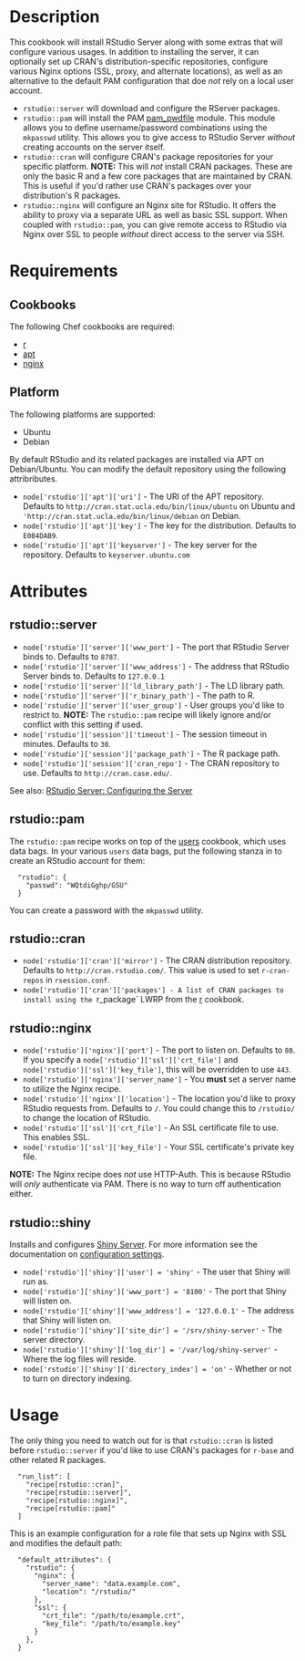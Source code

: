 # Description

This cookbook will install RStudio Server along with some extras that will configure various usages. In addition to installing the server, it can optionally set up CRAN's distribution-specific repositories, configure various Nginx options (SSL, proxy, and alternate locations), as well as an alternative to the default PAM configuration that doe *not* rely on a local user account.

* `rstudio::server` will download and configure the RServer packages.
* `rstudio::pam` will install the PAM [pam_pwdfile](https://github.com/tiwe-de/libpam-pwdfile) module. This module allows you to define username/password combinations using the `mkpasswd` utility. This allows you to give access to RStudio Server *without* creating accounts on the server itself.
* `rstudio::cran` will configure CRAN's package repositories for your specific platform. **NOTE:** This will *not* install CRAN packages. These are only the basic R and a few core packages that are maintained by CRAN. This is useful if you'd rather use CRAN's packages over your distribution's R packages.
* `rstudio::nginx` will configure an Nginx site for RStudio. It offers the ability to proxy via a separate URL as well as basic SSL support. When coupled with `rstudio::pam`, you can give remote access to RStudio via Nginx over SSL to people *without* direct access to the server via SSH.

# Requirements

## Cookbooks

The following Chef cookbooks are required:

* [r](https://github.com/stevendanna/cookbook-r/)
* [apt](https://github.com/opscode-cookbooks/apt)
* [nginx](https://github.com/opscode-cookbooks/nginx)

## Platform

The following platforms are supported:

* Ubuntu
* Debian

By default RStudio and its related packages are installed via APT on Debian/Ubuntu. You can modify the default repository using the following attribributes.

* `node['rstudio']['apt']['uri']` - The URI of the APT repository. Defaults to `http://cran.stat.ucla.edu/bin/linux/ubuntu` on Ubuntu and `'http://cran.stat.ucla.edu/bin/linux/debian` on Debian.
* `node['rstudio']['apt']['key']` - The key for the distribution. Defaults to `E084DAB9`.
* `node['rstudio']['apt']['keyserver']` - The key server for the repository. Defaults to `keyserver.ubuntu.com`

# Attributes

## rstudio::server

* `node['rstudio']['server']['www_port']` - The port that RStudio Server binds to. Defaults to `8787`.
* `node['rstudio']['server']['www_address']` - The address that RStudio Server binds to. Defaults to `127.0.0.1`
* `node['rstudio']['server']['ld_library_path']` - The LD library path.
* `node['rstudio']['server']['r_binary_path']` - The path to R.
* `node['rstudio']['server']['user_group']` - User groups you'd like to restrict to. **NOTE:** The `rstudio::pam` recipe will likely ignore and/or conflict with this setting if used.
* `node['rstudio']['session']['timeout']` - The session timeout in minutes. Defaults to `30`.
* `node['rstudio']['session']['package_path']` - The R package path.
* `node['rstudio']['session']['cran_repo']` - The CRAN repository to use. Defaults to `http://cran.case.edu/`.

See also: [RStudio Server: Configuring the Server](http://www.rstudio.com/ide/docs/server/configuration)

## rstudio::pam

The `rstudio::pam` recipe works on top of the [users](https://github.com/opscode-cookbooks/users) cookbook, which uses data bags. In your various `users` data bags, put the following stanza in to create an RStudio account for them:

```
  "rstudio": {
    "passwd": "WQtdiGghp/GSU"
  }
```

You can create a password with the `mkpasswd` utility.

## rstudio::cran

* `node['rstudio']['cran']['mirror']` - The CRAN distribution repository. Defaults to `http://cran.rstudio.com/`. This value is used to set `r-cran-repos` in `rsession.conf`.
* `node['rstudio']['cran']['packages'] - A list of CRAN packages to install using the `r_package` LWRP from the [r](https://github.com/stevendanna/cookbook-r/) cookbook.

## rstudio::nginx

* `node['rstudio']['nginx']['port']` - The port to listen on. Defaults to `80`. If you specify a `node['rstudio']['ssl']['crt_file']` and `node['rstudio']['ssl']['key_file']`, this will be overridden to use `443`.
* `node['rstudio']['nginx']['server_name']` - You **must** set a server name to utilize the Nginx recipe.
* `node['rstudio']['nginx']['location']` - The location you'd like to proxy RStudio requests from. Defaults to `/`. You could change this to `/rstudio/` to change the location of RStudio.
* `node['rstudio']['ssl']['crt_file']` - An SSL certificate file to use. This enables SSL.
* `node['rstudio']['ssl']['key_file']` - Your SSL certificate's private key file.

**NOTE:** The Nginx recipe does *not* use HTTP-Auth. This is because RStudio will *only* authenticate via PAM. There is no way to turn off authentication either.

## rstudio::shiny

Installs and configures [Shiny Server](http://www.rstudio.com/shiny/server/). For more information see the documentation on [configuration settings](http://rstudio.github.io/shiny-server/latest/#configuration-settings).

* `node['rstudio']['shiny']['user'] = 'shiny'` - The user that Shiny will run as.
* `node['rstudio']['shiny']['www_port'] = '8100'` - The port that Shiny will listen on.
* `node['rstudio']['shiny']['www_address'] = '127.0.0.1'` - The address that Shiny will listen on.
* `node['rstudio']['shiny']['site_dir'] = '/srv/shiny-server'` - The server directory.
* `node['rstudio']['shiny']['log_dir'] = '/var/log/shiny-server'` - Where the log files will reside.
* `node['rstudio']['shiny']['directory_index'] = 'on'` - Whether or not to turn on directory indexing.

# Usage

The only thing you need to watch out for is that `rstudio::cran` is listed before `rstudio::server` if you'd like to use CRAN's packages for `r-base` and other related R packages.

```
  "run_list": [
    "recipe[rstudio::cran]",
    "recipe[rstudio::server]",
    "recipe[rstudio::nginx]",
    "recipe[rstudio::pam]"
  ]
```

This is an example configuration for a role file that sets up Nginx with SSL and modifies the default path:

```
  "default_attributes": {
    "rstudio": {
      "nginx": {
        "server_name": "data.example.com",
        "location": "/rstudio/"
      },
      "ssl": {
        "crt_file": "/path/to/example.crt",
        "key_file": "/path/to/example.key"
      }
    },
  }
```
